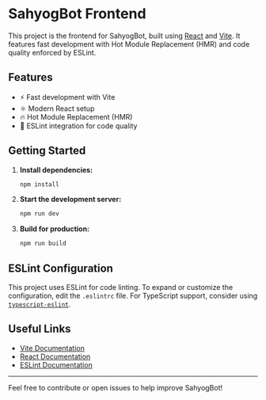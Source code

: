 # SahyogBot Frontend

This project is the frontend for SahyogBot, built using [React](https://react.dev/) and [Vite](https://vitejs.dev/). It features fast development with Hot Module Replacement (HMR) and code quality enforced by ESLint.

## Features

- ⚡️ Fast development with Vite
- ⚛️ Modern React setup
- 🔥 Hot Module Replacement (HMR)
- 🧹 ESLint integration for code quality

## Getting Started

1. **Install dependencies:**
    ```bash
    npm install
    ```
2. **Start the development server:**
    ```bash
    npm run dev
    ```
3. **Build for production:**
    ```bash
    npm run build
    ```

## ESLint Configuration

This project uses ESLint for code linting. To expand or customize the configuration, edit the `.eslintrc` file. For TypeScript support, consider using [`typescript-eslint`](https://typescript-eslint.io).

## Useful Links

- [Vite Documentation](https://vitejs.dev/guide/)
- [React Documentation](https://react.dev/)
- [ESLint Documentation](https://eslint.org/)

---

Feel free to contribute or open issues to help improve SahyogBot!
